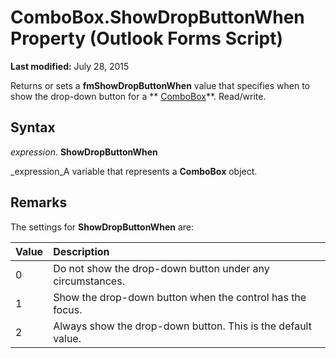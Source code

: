 
# ComboBox.ShowDropButtonWhen Property (Outlook Forms Script)

 **Last modified:** July 28, 2015

Returns or sets a  **fmShowDropButtonWhen** value that specifies when to show the drop-down button for a ** [ComboBox](31e7c1de-ee4e-b3d9-4579-7fc6b215bad3.md)**. Read/write.

## Syntax

 _expression_. **ShowDropButtonWhen**

 _expression_A variable that represents a  **ComboBox** object.


## Remarks

The settings for  **ShowDropButtonWhen** are:



|**Value**|**Description**|
|:-----|:-----|
|0|Do not show the drop-down button under any circumstances.|
|1|Show the drop-down button when the control has the focus.|
|2|Always show the drop-down button. This is the default value.|
